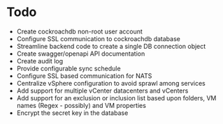 # Todo

* Create cockroachdb non-root user account
* Configure SSL communication to cockroachdb database
* Streamline backend code to create a single DB connection object
* Create swagger/openapi API documentation
* Create audit log
* Provide configurable sync schedule
* Configure SSL based communication for NATS
* Centralize vSphere configuration to avoid sprawl among services
* Add support for multiple vCenter datacenters and vCenters
* Add support for an exclusion or inclusion list based upon folders, VM names (Regex - possibly) and VM properties
* Encrypt the secret key in the database

